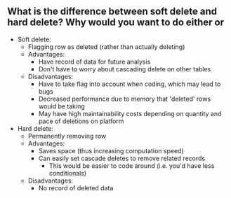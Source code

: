 ## What is the difference between soft delete and hard delete? Why would you want to do either or
- Soft delete: 
  - Flagging row as deleted (rather than actually deleting)
  - Advantages:
    - Have record of data for future analysis
    - Don't have to worry about cascading delete on other tables
  - Disadvantages:
    - Have to take flag into account when coding, which may lead to bugs
    - Decreased performance due to memory that 'deleted' rows would be taking
    - May have high maintainability costs depending on quantity and pace of deletions on platform
- Hard delete: 
  - Permanently removing row
  - Advantages:
    - Saves space (thus increasing computation speed)
    - Can easily set cascade deletes to remove related records
      - This would be easier to code around (i.e. you'd have less conditionals)
  - Disadvantages:
    - No record of deleted data